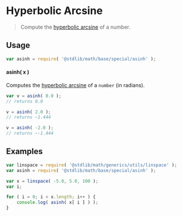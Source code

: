 Hyperbolic Arcsine
===

> Compute the [hyperbolic arcsine][hyperbolic-arcsine] of a number.


<!-- <usage> -->

## Usage

``` javascript
var asinh = require( '@stdlib/math/base/special/asinh' );
```

#### asinh( x )

Computes the [hyperbolic arcsine][hyperbolic-arcsine] of a `number` (in radians).

``` javascript
var v = asinh( 0.0 );
// returns 0.0

v = asinh( 2.0 );
// returns ~1.444

v = asinh( -2.0 );
// returns ~-1.444
```

<!-- </usage> -->


<!-- <examples> -->

## Examples

``` javascript
var linspace = require( '@stdlib/math/generics/utils/linspace' );
var asinh = require( '@stdlib/math/base/special/asinh' );

var x = linspace( -5.0, 5.0, 100 );
var i;

for ( i = 0; i < x.length; i++ ) {
    console.log( asinh( x[ i ] ) );
}
```

<!-- </examples> -->


<!-- <links> -->

[hyperbolic-arcsine]: https://en.wikipedia.org/wiki/Inverse_hyperbolic_function

<!-- </links> -->
